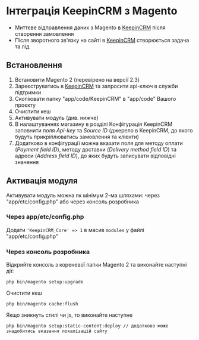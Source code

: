 # Інтеграція KeepinCRM з Magento
* Миттєве відправлення даних з Magento в [KeepinCRM](https://bit.ly/3KCbyDR) після створення замовлення
* Після зворотного зв'язку на сайті в [KeepinCRM](https://bit.ly/3KCbyDR) створюється задача та лід

## Встановлення
1. Встановити Magento 2 (перевірено на версії 2.3)
2. Зареєструватись в [KeepinCRM](https://bit.ly/3KCbyDR) та запросити api-ключ в служби підтримки
3. Скопіювати папку "app/code/KeepinCRM" в "app/code" Вашого проєкту
4. Очистити кеш
5. Активувати модуль (див. нижче)
6. В налаштуваннях магазину в розділі Конфігурація KeepinCRM заповнити поля *Api-key* та *Source ID* (джерело в KeepinCRM, до якого будуть прикріплюватись замовлення та клієнти)
7. Додатково в конфігурації можна вказати поля для методу оплати (*Payment field ID*), методу доставки (*Delivery method field ID*) та адреси (*Address field ID*), до яких будуть записувати відповідні значення

## Активація модуля
Активувати модуль можна як мінімум 2-ма шляхами: через "app/etc/config.php" або через консоль розробника

### Через app/etc/config.php
Додати ```'KeepinCRM_Core' => 1``` в масив ```modules``` у файлі "app/etc/config.php"

### Через консоль розробника
Відкрийте консоль з кореневої папки Magento 2 та виконайте наступні дії:
```
php bin/magento setup:upgrade
```

Очистити кеш
```
php bin/magento cache:flush
```

Якщо зникнуть стилі чи js, то виконайте наступне
```
php bin/magento setup:static-content:deploy // додатково може знадобитись вказання локалізацій сайту
```
